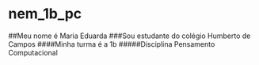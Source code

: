 # nem_1b_pc
##Meu nome é Maria Eduarda
###Sou estudante do colégio Humberto de Campos
####Minha turma é a 1b
#####Disciplina Pensamento Computacional
